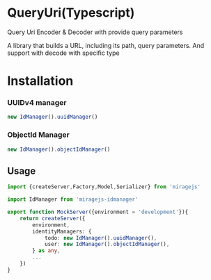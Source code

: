 # QueryUri(Typescript)
Query Uri Encoder & Decoder with provide query parameters

A library that builds a URL, including its path, query parameters. And support with decode with specific type

# Installation

### UUIDv4 manager
```typescript
new IdManager().uuidManager()
```
### ObjectId Manager
```typescript
new IdManager().objectIdManager()
```
## Usage
```typescript
import {createServer,Factory,Model,Serializer} from 'miragejs'

import IdManager from 'miragejs-idmanager'

export function MockServer({environment = 'development'}){
    return createServer({
        environment,
        identityManagers: {
            todo: new IdManager().uuidManager(),
            user: new IdManager().objectIdManager(),
        } as any,
        ...
    })
}
```
